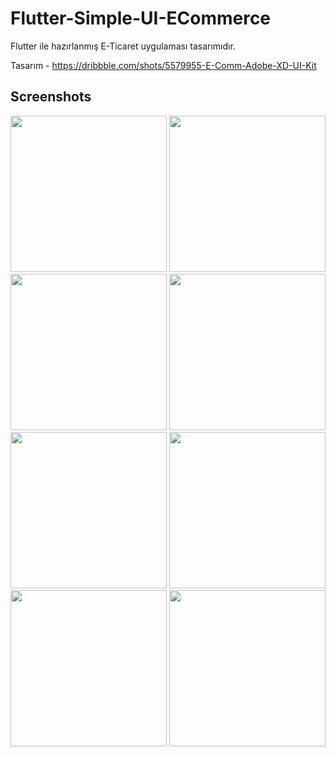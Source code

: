 # Flutter-Simple-UI-ECommerce

Flutter ile hazırlanmış E-Ticaret uygulaması tasarımıdır.

Tasarım - https://dribbble.com/shots/5579955-E-Comm-Adobe-XD-UI-Kit

## Screenshots

<kbd><img src="https://raw.githubusercontent.com/ahmeteminkara/Flutter-Simple-UI-ECommerce/master/media/gif1.gif" width="250" /></kbd>   <kbd><img src="https://raw.githubusercontent.com/ahmeteminkara/Flutter-Simple-UI-ECommerce/master/media/gif2.gif" width="250" /></kbd>   <kbd><img src="https://raw.githubusercontent.com/ahmeteminkara/Flutter-Simple-UI-ECommerce/master/media/gif3.gif" width="250" /></kbd>   <kbd><img src="https://raw.githubusercontent.com/ahmeteminkara/Flutter-Simple-UI-ECommerce/master/media/ECommerce1.jpg" width="250" /></kbd>    <kbd><img src="https://raw.githubusercontent.com/ahmeteminkara/Flutter-Simple-UI-ECommerce/master/media/ECommerce2.jpg" width="250" /></kbd>    <kbd><img src="https://raw.githubusercontent.com/ahmeteminkara/Flutter-Simple-UI-ECommerce/master/media/ECommerce3.jpg" width="250" /></kbd>    <kbd><img src="https://raw.githubusercontent.com/ahmeteminkara/Flutter-Simple-UI-ECommerce/master/media/ECommerce4.jpg" width="250" /></kbd>    <kbd><img src="https://raw.githubusercontent.com/ahmeteminkara/Flutter-Simple-UI-ECommerce/master/media/ECommerce5.jpg" width="250" /></kbd>
